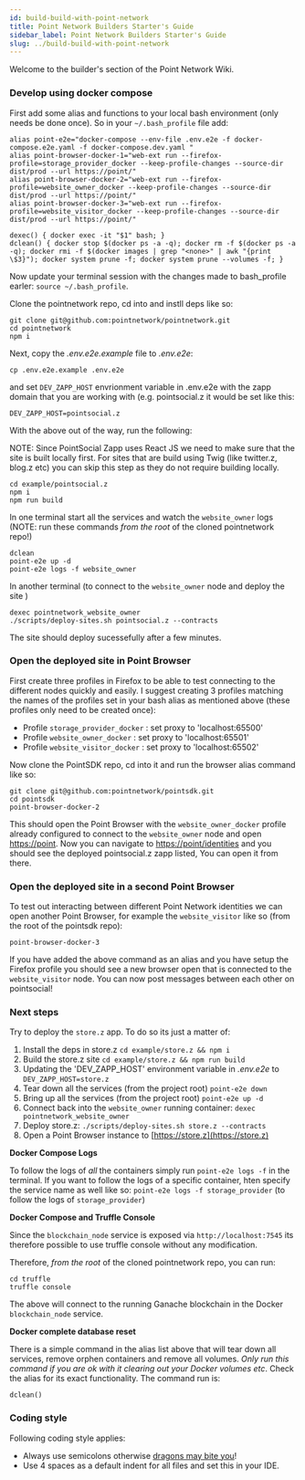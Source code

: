 ```yaml
---
id: build-build-with-point-network
title: Point Network Builders Starter's Guide
sidebar_label: Point Network Builders Starter's Guide
slug: ../build-build-with-point-network
---
```


Welcome to the builder's section of the Point Network Wiki.

### Develop using docker compose

First add some alias and functions to your local bash environment (only needs be done once). So in your `~/.bash_profile` file add:

```
alias point-e2e="docker-compose --env-file .env.e2e -f docker-compose.e2e.yaml -f docker-compose.dev.yaml "
alias point-browser-docker-1="web-ext run --firefox-profile=storage_provider_docker --keep-profile-changes --source-dir dist/prod --url https://point/"
alias point-browser-docker-2="web-ext run --firefox-profile=website_owner_docker --keep-profile-changes --source-dir dist/prod --url https://point/"
alias point-browser-docker-3="web-ext run --firefox-profile=website_visitor_docker --keep-profile-changes --source-dir dist/prod --url https://point/"

dexec() { docker exec -it "$1" bash; }
dclean() { docker stop $(docker ps -a -q); docker rm -f $(docker ps -a -q); docker rmi -f $(docker images | grep "<none>" | awk "{print \$3}"); docker system prune -f; docker system prune --volumes -f; }
```

Now update your terminal session  with the changes made to bash_profile earler: `source ~/.bash_profile`.

Clone the pointnetwork repo, cd into and instll deps like so:

```
git clone git@github.com:pointnetwork/pointnetwork.git
cd pointnetwork
npm i
```

Next, copy the *.env.e2e.example* file to *.env.e2e*:

```
cp .env.e2e.example .env.e2e
```

and set `DEV_ZAPP_HOST` envrionment variable in .env.e2e with the zapp domain that you are working with (e.g. pointsocial.z it would be set like this:

```
DEV_ZAPP_HOST=pointsocial.z
```

With the above out of the way, run the following:

NOTE: Since PointSocial Zapp uses React JS we need to make sure that the site is built locally first. For sites that are build using Twig (like twitter.z, blog.z etc) you can skip this step as they do not require building locally.

```
cd example/pointsocial.z
npm i
npm run build
```

In one terminal start all the services and watch the `website_owner` logs (NOTE: run these commands *from the root* of the cloned pointnetwork repo!)

```
dclean
point-e2e up -d
point-e2e logs -f website_owner
```

In another terminal (to connect to the `website_owner` node and deploy the site )

```
dexec pointnetwork_website_owner
./scripts/deploy-sites.sh pointsocial.z --contracts
```

The site should deploy sucessefully after a few minutes.

### Open the deployed site in Point Browser

First create three profiles in Firefox to be able to test connecting to the different nodes quickly and easily. I suggest creating 3 profiles matching the names of the profiles set in your bash alias as mentioned above (these profiles only need to be created once):

* Profile `storage_provider_docker` : set proxy to 'localhost:65500'
* Profile `website_owner_docker` : set proxy to 'localhost:65501'
* Profile `website_visitor_docker` : set proxy to 'localhost:65502'

Now clone the PointSDK repo, cd into it and run the browser alias command like so:

```
git clone git@github.com:pointnetwork/pointsdk.git
cd pointsdk
point-browser-docker-2
```

This should open the Point Browser with the `website_owner_docker` profile already configured to connect to the `website_owner` node and open [https://point](https://point). Now you can navigate to [https://point/identities](https://point/identities) and you should see the deployed pointsocial.z zapp listed, You can open it from there.

### Open the deployed site in a second Point Browser

To test out interacting between different Point Network identities we can open another Point Browser, for example the `website_visitor` like so (from the root of the pointsdk repo):

```
point-browser-docker-3
```

If you have added the above command as an alias and you have setup the Firefox profile you should see a new browser open that is connected to the `website_visitor` node. You can now post messages between each other on pointsocial!

### Next steps

Try to deploy the `store.z` app. To do so its just a matter of:

1. Install the deps in store.z `cd example/store.z && npm i`
1. Build the store.z site `cd example/store.z && npm run build`
1. Updating the 'DEV_ZAPP_HOST' environment variable in *.env.e2e* to `DEV_ZAPP_HOST=store.z`
1. Tear down all the services (from the project root) `point-e2e down`
1. Bring up all the services (from the project root) `point-e2e up -d`
1. Connect back into the `website_owner` running container: `dexec pointnetwork_website_owner`
1. Deploy store.z: `./scripts/deploy-sites.sh store.z --contracts`
1. Open a Point Browser instance to [https://store.z](https://store.z)

**Docker Compose Logs**

To follow the logs of *all* the containers simply run `point-e2e logs -f` in the terminal. If you want to follow the logs of a specific container, hten specify the service name as well like so: `point-e2e logs -f storage_provider` (to follow the logs of `storage_provider`)

**Docker Compose and Truffle Console**

Since the `blockchain_node` service is exposed via `http://localhost:7545` its therefore possible to use truffle console without any modification.

Therefore, *from the root* of the cloned pointnetwork repo, you can run:

 ```
 cd truffle
 truffle console
 ```

 The above will connect to the running Ganache blockchain in the Docker `blockchain_node` service.

 **Docker complete database reset**

 There is a simple command in the alias list above that will tear down all services, remove orphen containers and remove all volumes. *Only run this command if you are ok with it clearing out your Docker volumes etc*. Check the alias for its exact functionality. The command run is:

 ```
 dclean()
 ```

### Coding style

Following coding style applies:

* Always use semicolons otherwise [dragons may bite you](https://www.freecodecamp.org/news/codebyte-why-are-explicit-semicolons-important-in-javascript-49550bea0b82/)!
* Use 4 spaces as a default indent for all files and set this in your IDE.